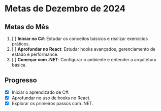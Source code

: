 # Metas de Dezembro de 2024

## Metas do Mês

1. [ ] **Iniciar no C#**: Estudar os conceitos básicos e realizar exercícios práticos.
2. [ ] **Aprofundar no React**: Estudar hooks avançados, gerenciamento de estado e performance.
3. [ ] **Começar com .NET**: Configurar o ambiente e entender a arquitetura básica.

## Progresso

- [x] Iniciar o aprendizado de C#.
- [x] Aprofundar no uso de hooks no React.
- [x] Explorar os primeiros passos com .NET.